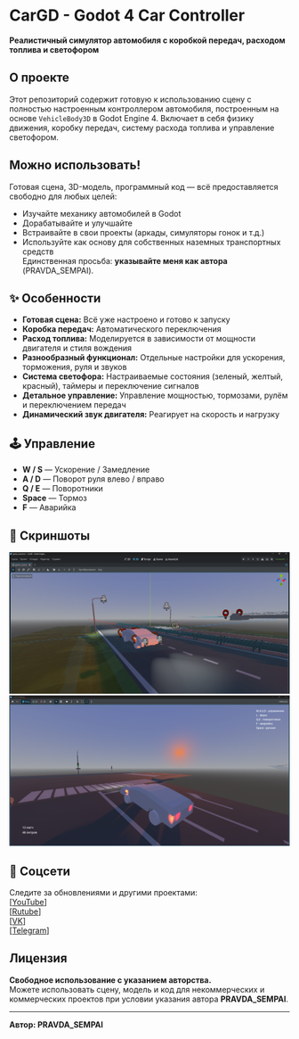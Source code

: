 # CarGD - Godot 4 Car Controller  
**Реалистичный симулятор автомобиля с коробкой передач, расходом топлива и светофором**  

## О проекте  
Этот репозиторий содержит готовую к использованию сцену с полностью настроенным контроллером автомобиля, построенным на основе `VehicleBody3D` в Godot Engine 4. Включает в себя физику движения, коробку передач, систему расхода топлива и управление светофором.  

## Можно использовать!  
Готовая сцена, 3D-модель, программный код — всё предоставляется свободно для любых целей:  
* Изучайте механику автомобилей в Godot  
* Дорабатывайте и улучшайте  
* Встраивайте в свои проекты (аркады, симуляторы гонок и т.д.)  
* Используйте как основу для собственных наземных транспортных средств  
Единственная просьба: **указывайте меня как автора** (PRAVDA_SEMPAI).  

## ✨ Особенности  
* **Готовая сцена:** Всё уже настроено и готово к запуску  
* **Коробка передач:** Автоматического переключения  
* **Расход топлива:** Моделируется в зависимости от мощности двигателя и стиля вождения  
* **Разнообразный функционал:** Отдельные настройки для ускорения, торможения, руля и звуков  
* **Система светофора:** Настраиваемые состояния (зеленый, желтый, красный), таймеры и переключение сигналов  
* **Детальное управление:** Управление мощностью, тормозами, рулём и переключением передач  
* **Динамический звук двигателя:** Реагирует на скорость и нагрузку  

## 🕹️ Управление  
* **W / S** — Ускорение / Замедление  
* **A / D** — Поворот руля влево / вправо  
* **Q / E** — Поворотники 
* **Space** — Тормоз  
* **F** — Аварийка 

## 📸 Скриншоты  
![Геймплей 1](image/1.png)  
![Геймплей 2](image/2.png)   

## 📱 Соцсети  
Следите за обновлениями и другими проектами:  
[[YouTube](https://www.youtube.com/@pravda_sempai)]  
[[Rutube](https://rutube.ru/channel/41737058/)]  
[[VK](https://vk.com/pravdasempai)]  
[[Telegram](https://t.me/PRAVDASEMPAI)]  

## Лицензия  
**Свободное использование с указанием авторства.**  
Можете использовать сцену, модель и код для некоммерческих и коммерческих проектов при условии указания автора **PRAVDA_SEMPAI**.  

---  
**Автор: PRAVDA_SEMPAI**
